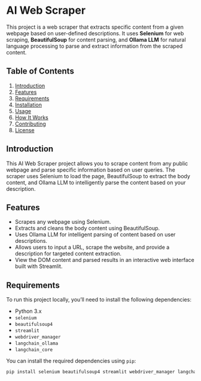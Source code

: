 # AI Web Scraper 

This project is a web scraper that extracts specific content from a given webpage based on user-defined descriptions. It uses **Selenium** for web scraping, **BeautifulSoup** for content parsing, and **Ollama LLM** for natural language processing to parse and extract information from the scraped content.

## Table of Contents

1. [Introduction](#introduction)
2. [Features](#features)
3. [Requirements](#requirements)
4. [Installation](#installation)
5. [Usage](#usage)
6. [How It Works](#how-it-works)
7. [Contributing](#contributing)
8. [License](#license)

## Introduction

This AI Web Scraper project allows you to scrape content from any public webpage and parse specific information based on user queries. The scraper uses Selenium to load the page, BeautifulSoup to extract the body content, and Ollama LLM to intelligently parse the content based on your description.

## Features

- Scrapes any webpage using Selenium.
- Extracts and cleans the body content using BeautifulSoup.
- Uses Ollama LLM for intelligent parsing of content based on user descriptions.
- Allows users to input a URL, scrape the website, and provide a description for targeted content extraction.
- View the DOM content and parsed results in an interactive web interface built with Streamlit.

## Requirements

To run this project locally, you’ll need to install the following dependencies:

- Python 3.x
- `selenium`
- `beautifulsoup4`
- `streamlit`
- `webdriver_manager`
- `langchain_ollama`
- `langchain_core`

You can install the required dependencies using `pip`:

```bash
pip install selenium beautifulsoup4 streamlit webdriver_manager langchain_ollama langchain_core
